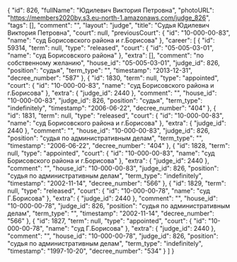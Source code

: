 {
    "id": 826,
    "fullName": "Юдилевич Виктория Петровна",
    "photoURL": "https://members2020by.s3.eu-north-1.amazonaws.com/judge_826",
    "tags": [],
    "comment": "",
    "layout": "judge",
    "title": "Судья Юдилевич Виктория Петровна",
    "court": null,
    "previousCourt": {
        "id": "10-000-00-83",
        "name": "суд Борисовского района и г.Борисова"
    },
    "career": [
        {
            "id": 59314,
            "term": null,
            "type": "released",
            "court": {
                "id": "05-005-03-01",
                "name": "суд Борисовского района"
            },
            "extra": [],
            "comment": "по собственному желанию",
            "house_id": "05-005-03-01",
            "judge_id": 826,
            "position": "судья",
            "term_type": "",
            "timestamp": "2013-12-31",
            "decree_number": "587"
        },
        {
            "id": 1830,
            "term": null,
            "type": "appointed",
            "court": {
                "id": "10-000-00-83",
                "name": "суд Борисовского района и г.Борисова"
            },
            "extra": {
                "judge_id": 2440
            },
            "comment": "",
            "house_id": "10-000-00-83",
            "judge_id": 826,
            "position": "судья",
            "term_type": "indefinitely",
            "timestamp": "2006-06-22",
            "decree_number": "404"
        },
        {
            "id": 1831,
            "term": null,
            "type": "released",
            "court": {
                "id": "10-000-00-83",
                "name": "суд Борисовского района и г.Борисова"
            },
            "extra": {
                "judge_id": 2440
            },
            "comment": "",
            "house_id": "10-000-00-83",
            "judge_id": 826,
            "position": "судья по административным делам",
            "term_type": "",
            "timestamp": "2006-06-22",
            "decree_number": "404"
        },
        {
            "id": 1828,
            "term": null,
            "type": "appointed",
            "court": {
                "id": "10-000-00-83",
                "name": "суд Борисовского района и г.Борисова"
            },
            "extra": {
                "judge_id": 2440
            },
            "comment": "",
            "house_id": "10-000-00-83",
            "judge_id": 826,
            "position": "судья по административным делам",
            "term_type": "indefinitely",
            "timestamp": "2002-11-14",
            "decree_number": "566"
        },
        {
            "id": 1829,
            "term": null,
            "type": "released",
            "court": {
                "id": "10-000-00-78",
                "name": "суд Г.Борисова"
            },
            "extra": {
                "judge_id": 2440
            },
            "comment": "",
            "house_id": "10-000-00-78",
            "judge_id": 826,
            "position": "судья по административным делам",
            "term_type": "",
            "timestamp": "2002-11-14",
            "decree_number": "566"
        },
        {
            "id": 1827,
            "term": null,
            "type": "appointed",
            "court": {
                "id": "10-000-00-78",
                "name": "суд Г.Борисова"
            },
            "extra": {
                "judge_id": 2440
            },
            "comment": "",
            "house_id": "10-000-00-78",
            "judge_id": 826,
            "position": "судья по административным делам",
            "term_type": "indefinitely",
            "timestamp": "1997-10-20",
            "decree_number": "534"
        }
    ]
}